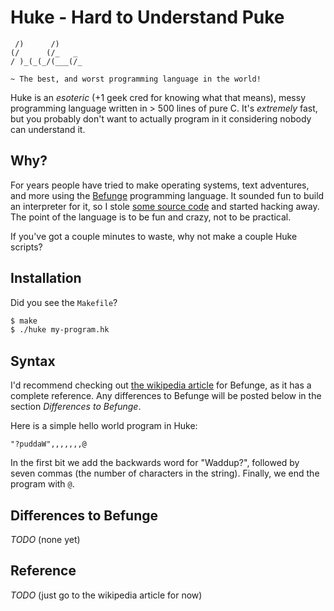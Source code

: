 # Huke - Hard to Understand Puke

```
 /)      /)     
(/      (/_   _ 
/ )_(_(_/(___(/_

~ The best, and worst programming language in the world!
```

Huke is an *esoteric* (+1 geek cred for knowing what that means), messy programming language written in > 500 lines of pure C. It's *extremely* fast, but you probably don't want to actually program in it considering nobody can understand it.

## Why?

For years people have tried to make operating systems, text adventures, and more using the [Befunge]() programming language. It sounded fun to build an interpreter for it, so I stole [some source code]() and started hacking away. The point of the language is to be fun and crazy, not to be practical.

If you've got a couple minutes to waste, why not make a couple Huke scripts?

## Installation

Did you see the `Makefile`?

```sh
$ make
$ ./huke my-program.hk
```

## Syntax

I'd recommend checking out [the wikipedia article]() for Befunge, as it has a complete reference. Any differences to Befunge will be posted below in the section *Differences to Befunge*.

Here is a simple hello world program in Huke:

```befunge
"?puddaW",,,,,,,@
```

In the first bit we add the backwards word for "Waddup?", followed by seven commas (the number of characters in the string). Finally, we end the program with `@`.

## Differences to Befunge

*TODO* (none yet)

## Reference

*TODO* (just go to the wikipedia article for now)
